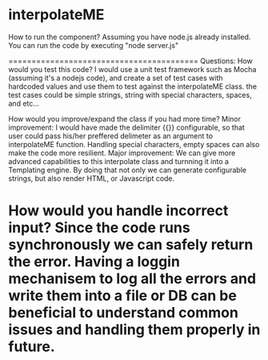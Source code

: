# interpolateME
How to run the component? 
Assuming you have node.js already installed. You can run the code by executing "node server.js"

=========================================
Questions: 
How would you test this code?
I would use a unit test framework such as Mocha (assuming it's a nodejs code), and create a set of test cases with hardcoded values and use them to test against the interpolateME class. the test cases could be simple strings, string with special characters, spaces, and etc...

How would you improve/expand the class if you had more time?
Minor improvement: I would have made the delimiter {{}} configurable, so that user could pass his/her preffered delimeter as an argument to interpolateME function. Handling special characters, empty spaces can also make the code more resilient.
Major improvement: We can give more advanced capabilities to this interpolate class and turnning it into a Templating engine. By doing that not only we can generate configurable strings, but also render HTML, or Javascript code.


How would you handle incorrect input?
Since the code runs synchronously we can safely return the error. Having a loggin mechanisem to log all the errors and write them into a file or DB can be beneficial to understand common issues and handling them properly in future. 
==========================================
